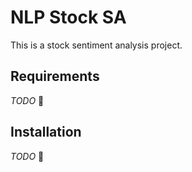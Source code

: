 # NLP Stock SA

This is a stock sentiment analysis project.

## Requirements

_TODO_ 🫠

## Installation

_TODO_ 🫠

